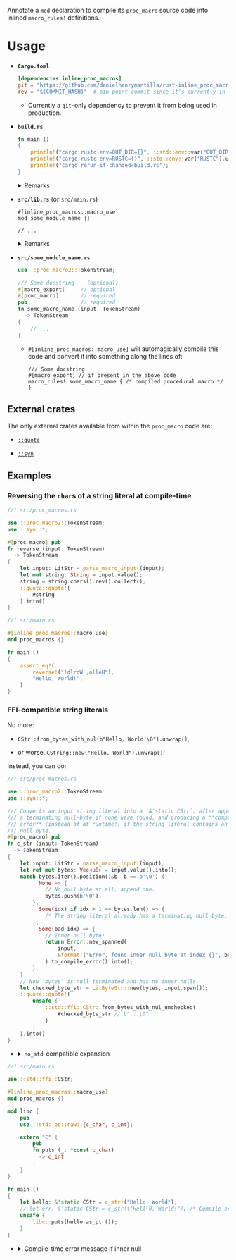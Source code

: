 Annotate a `mod` declaration to compile its `proc_macro` source code
into inlined `macro_rules!` definitions.

# Usage

  - **`Cargo.toml`**

    ```toml
    [dependencies.inline_proc_macros]
    git = "https://github.com/danielhenrymantilla/rust-inline_proc_macros",
    rev = "${COMMIT_HASH}"  # pin-point commit since it's currently in dev stage
    ```

      - Currently a `git`-only dependency to prevent it from being used in
        production.

  - **`build.rs`**

    ```rust
    fn main ()
    {
        println!("cargo:rustc-env=OUT_DIR={}", ::std::env::var("OUT_DIR").unwrap());
        println!("cargo:rustc-env=RUSTC={}", ::std::env::var("RUSTC").unwrap());
        println!("cargo:rerun-if-changed=build.rs");
    }
    ```

    <details><summary>Remarks</summary>

    This indeed hints at the procedural macros doing unorthodox stuff, such
    as invoking `rustc` or using the `OUT_DIR` filesystem, which are both things
    that a `build.rs` script, instead of a procedural macro, ought to do.

    While it is possible to implement the logic of this attribute macro with
    a `build.rs` script, the ergonomics would suffer a lot, making its usability
    hardly better that that of using an external `proc_macro = "true"` crate,
    defeating the purpose of the crate.

    That being said, Rust does not guarantee that procedural macros be allowed
    to interact with their environment like they currently do (it's rather an
    unfortunate byproduct of how they are implemented), so **be aware that this
    non `build.rs`-based approach could break with a new Rust release**.

    That's why it isn't super advisable to use this crate in production.

    That being said, by the time Rust does that change, if it ever does,
    we should have a full-featured WASM-encapsulation mechanism for procedural
    macros, which should incidentally allow to trivially implement what this
    crate achieves, that is, having inline procedural macros built-in into the
    build ecosystem, rendering this very crate obsolete.

    In other words, by the time this crate breaks, we won't be needing it 🙂

    </summary>

      - Using a `{}` instead of a `;` is necessary since in stable Rust
        a procedural macro attribute cannot be applied to a `mod name;`
        declaration.

      - Also, only the top-level module (`src/{lib,main}.rs`) is supported,
        due to limitations of procedural macros (they cannot know whence they
        are called), so the source code will always be loaded from
        `src/some_module_name.rs`.
    
    </details>

  - **`src/lib.rs`** (or `src/main.rs`)

    ```rust,no_run
    #[inline_proc_macros::macro_use]
    mod some_module_name {}

    // ...
    ```

    <details><summary>Remarks</summary>

      - Using a `{}` instead of a `;` is necessary since in stable Rust
        a procedural macro attribute cannot be applied to a `mod name;`
        declaration.

      - Also, only the top-level module (`src/{lib,main}.rs`) is supported,
        due to limitations of procedural macros (they cannot know whence they
        are called), so the source code will always be loaded from
        `src/some_module_name.rs`.
    
    </details>

  - **`src/some_module_name.rs`**

    ```rust
    use ::proc_macro2::TokenStream;

    /// Some docstring    (optional)
    #[macro_export]     // optional
    #[proc_macro]       // required
    pub                 // required
    fn some_macro_name (input: TokenStream)
      -> TokenStream
    {
        // ...
    }
    ```

      - `#[inline_proc_macros::macro_use]` will automagically compile this code
        and convert it into something along the lines of:

        ```rust,no_run
        /// Some docstring
        #[macro_export] // if present in the above code
        macro_rules! some_macro_name { /* compiled procedural macro */ }
        ```

## External crates

The only external crates available from within the `proc_macro` code are:

  - [`::quote`](https://docs.rs/quote)

  - [`::syn`](https://docs.rs/syn)

## Examples

### Reversing the `char`s of a string literal at compile-time

```rust
//! src/proc_macros.rs

use ::proc_macro2::TokenStream;
use ::syn::*;

#[proc_macro] pub
fn reverse (input: TokenStream)
  -> TokenStream
{
    let input: LitStr = parse_macro_input!(input);
    let mut string: String = input.value();
    string = string.chars().rev().collect();
    ::quote::quote!(
        #string
    ).into()
}
```

```rust
//! src/main.rs

#[inline_proc_macros::macro_use]
mod proc_macros {}

fn main ()
{
    assert_eq!(
        reverse!("!dlroW ,olleH"),
        "Hello, World!",
    )
}
```

### FFI-compatible string literals

No more:

  - `CStr::from_bytes_with_nul(b"Hello, World!\0").unwrap()`,

  - or worse, `CString::new("Hello, World").unwrap()`!

Instead, you can do:

```rust
//! src/proc_macros.rs

use ::proc_macro2::TokenStream;
use ::syn::*;

/// Converts an input string literal into a `&'static CStr`, after appending
/// a terminating null-byte if none were found, and producing a **compile-time
/// error** (instead of at runtime!) if the string literal contains an inner
/// null byte.
#[proc_macro] pub
fn c_str (input: TokenStream)
  -> TokenStream
{
    let input: LitStr = parse_macro_input!(input);
    let ref mut bytes: Vec<u8> = input.value().into();
    match bytes.iter().position(|&b| b == b'\0') {
        | None => {
            // No null byte at all, append one.
            bytes.push(b'\0');
        },
        | Some(idx) if idx + 1 == bytes.len() => {
            /* The string literal already has a terminating null byte. */
        },
        | Some(bad_idx) => {
            // Inner null byte!
            return Error::new_spanned(
                input,
                &format!("Error, found inner null byte at index {}", bad_idx),
            ).to_compile_error().into();
        },
    }
    // Now `bytes` is null-terminated and has no inner nulls.
    let checked_byte_str = LitByteStr::new(bytes, input.span());
    ::quote::quote!(
        unsafe {
            ::std::ffi::CStr::from_bytes_with_nul_unchecked(
                #checked_byte_str // b"...\0"
            )
        }
    ).into()
}
```

  - <details><summary><code>no_std</code>-compatible expansion</summary>

    It's just a matter of expanding to a `&'static [u8]` instead of
    `&'static CStr`:

    ```rust,no_run
    // Now `bytes` is null-terminated and has no inner nulls.
    ::quote::quote!(
        {
            // Use a constant to coerce to a slice while remaining
            // `const`-compatible
            const IT: &'static [u8] = #checked_byte_str;
            IT
        }
    ).into()
    ```
    </details>

```rust
//! src/main.rs

use ::std::ffi::CStr;

#[inline_proc_macros::macro_use]
mod proc_macros {}

mod libc {
    pub
    use ::std::os::raw::{c_char, c_int};

    extern "C" {
        pub
        fn puts (_: *const c_char)
          -> c_int
        ;
    }
}

fn main ()
{
    let hello: &'static CStr = c_str!("Hello, World");
    // let err: &'static CStr = c_str!("Hell\0, World!"); /* Compile error */
    unsafe {
        libc::puts(hello.as_ptr());
    }
}
```

  - <details><summary>Compile-time error message if inner null</summary>

    ```text
    error: Error, found inner null byte at index 4
      --> src/main.rs:23:37
       |
    23 |     let err: &'static CStr = c_str!("Hell\0, World!"); /* Compile error */
       |                                     ^^^^^^^^^^^^^^^^
    ```

    </details>
